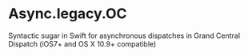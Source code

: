 # Async.legacy.OC
Syntactic sugar in Swift for asynchronous dispatches in Grand Central Dispatch (iOS7+ and OS X 10.9+ compatible)
